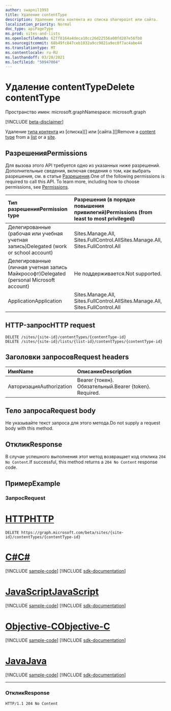 ```yaml
---
author: swapnil1993
title: Удаление contentType
description: Удаление типа контента из списка sharepoint или сайта.
localization_priority: Normal
doc_type: apiPageType
ms.prod: sites-and-lists
ms.openlocfilehash: 62ff8164a4deca10cc26d22556a00fd207e56fb0
ms.sourcegitcommit: 68b49fc847ceb1032a9cc9821a9ec0f7ac4abe44
ms.translationtype: MT
ms.contentlocale: ru-RU
ms.lasthandoff: 03/20/2021
ms.locfileid: "50947004"
---
```

# <a name="delete-contenttype"></a><span data-ttu-id="a2b53-103">Удаление contentType</span><span class="sxs-lookup"><span data-stu-id="a2b53-103">Delete contentType</span></span>
<span data-ttu-id="a2b53-104">Пространство имен: microsoft.graph</span><span class="sxs-lookup"><span data-stu-id="a2b53-104">Namespace: microsoft.graph</span></span>

[!INCLUDE [beta-disclaimer](../../includes/beta-disclaimer.md)]

<span data-ttu-id="a2b53-105">Удаление [типа контента][contentType] из [списка][] или [сайта.][]</span><span class="sxs-lookup"><span data-stu-id="a2b53-105">Remove a [content type][contentType] from a [list][] or a [site][].</span></span>


## <a name="permissions"></a><span data-ttu-id="a2b53-106">Разрешения</span><span class="sxs-lookup"><span data-stu-id="a2b53-106">Permissions</span></span>
<span data-ttu-id="a2b53-p101">Для вызова этого API требуется одно из указанных ниже разрешений. Дополнительные сведения, включая сведения о том, как выбрать разрешения, см. в статье [Разрешения](/graph/permissions_reference.md).</span><span class="sxs-lookup"><span data-stu-id="a2b53-p101">One of the following permissions is required to call this API. To learn more, including how to choose permissions, see [Permissions](/graph/permissions_reference.md).</span></span>

|<span data-ttu-id="a2b53-109">Тип разрешения</span><span class="sxs-lookup"><span data-stu-id="a2b53-109">Permission type</span></span>      | <span data-ttu-id="a2b53-110">Разрешения (в порядке повышения привилегий)</span><span class="sxs-lookup"><span data-stu-id="a2b53-110">Permissions (from least to most privileged)</span></span>              |
|:--------------------|:---------------------------------------------------------|
|<span data-ttu-id="a2b53-111">Делегированные (рабочая или учебная учетная запись)</span><span class="sxs-lookup"><span data-stu-id="a2b53-111">Delegated (work or school account)</span></span> | <span data-ttu-id="a2b53-112">Sites.Manage.All, Sites.FullControl.All</span><span class="sxs-lookup"><span data-stu-id="a2b53-112">Sites.Manage.All, Sites.FullControl.All</span></span>    |
|<span data-ttu-id="a2b53-113">Делегированные (личная учетная запись Майкрософт)</span><span class="sxs-lookup"><span data-stu-id="a2b53-113">Delegated (personal Microsoft account)</span></span> | <span data-ttu-id="a2b53-114">Не поддерживается.</span><span class="sxs-lookup"><span data-stu-id="a2b53-114">Not supported.</span></span>    |
|<span data-ttu-id="a2b53-115">Application</span><span class="sxs-lookup"><span data-stu-id="a2b53-115">Application</span></span> | <span data-ttu-id="a2b53-116">Sites.Manage.All, Sites.FullControl.All</span><span class="sxs-lookup"><span data-stu-id="a2b53-116">Sites.Manage.All, Sites.FullControl.All</span></span> |

## <a name="http-request"></a><span data-ttu-id="a2b53-117">HTTP-запрос</span><span class="sxs-lookup"><span data-stu-id="a2b53-117">HTTP request</span></span>

<!-- { "blockType": "ignored" } -->

```http
DELETE /sites/{site-id}/contentTypes/{contentType-id}
DELETE /sites/{site-id}/lists/{list-id}/contentTypes/{contentType-id}
```

## <a name="request-headers"></a><span data-ttu-id="a2b53-118">Заголовки запросов</span><span class="sxs-lookup"><span data-stu-id="a2b53-118">Request headers</span></span>
|<span data-ttu-id="a2b53-119">Имя</span><span class="sxs-lookup"><span data-stu-id="a2b53-119">Name</span></span>|<span data-ttu-id="a2b53-120">Описание</span><span class="sxs-lookup"><span data-stu-id="a2b53-120">Description</span></span>|
|:---|:---|
|<span data-ttu-id="a2b53-121">Авторизация</span><span class="sxs-lookup"><span data-stu-id="a2b53-121">Authorization</span></span>|<span data-ttu-id="a2b53-p102">Bearer {токен}. Обязательный.</span><span class="sxs-lookup"><span data-stu-id="a2b53-p102">Bearer {token}. Required.</span></span>|


## <a name="request-body"></a><span data-ttu-id="a2b53-124">Тело запроса</span><span class="sxs-lookup"><span data-stu-id="a2b53-124">Request body</span></span>

<span data-ttu-id="a2b53-125">Не указывайте текст запроса для этого метода.</span><span class="sxs-lookup"><span data-stu-id="a2b53-125">Do not supply a request body with this method.</span></span>

## <a name="response"></a><span data-ttu-id="a2b53-126">Отклик</span><span class="sxs-lookup"><span data-stu-id="a2b53-126">Response</span></span>

<span data-ttu-id="a2b53-127">В случае успешного выполнения этот метод возвращает код отклика `204 No Content`.</span><span class="sxs-lookup"><span data-stu-id="a2b53-127">If successful, this method returns a `204 No Content` response code.</span></span>

## <a name="example"></a><span data-ttu-id="a2b53-128">Пример</span><span class="sxs-lookup"><span data-stu-id="a2b53-128">Example</span></span>

### <a name="request"></a><span data-ttu-id="a2b53-129">Запрос</span><span class="sxs-lookup"><span data-stu-id="a2b53-129">Request</span></span>

# <a name="http"></a>[<span data-ttu-id="a2b53-130">HTTP</span><span class="sxs-lookup"><span data-stu-id="a2b53-130">HTTP</span></span>](#tab/http)
<!-- {
  "blockType": "request",
  "name": "delete_contenttype"
}
-->

```http
DELETE https://graph.microsoft.com/beta/sites/{site-id}/contentTypes/{contentType-id}
```
# <a name="c"></a>[<span data-ttu-id="a2b53-131">C#</span><span class="sxs-lookup"><span data-stu-id="a2b53-131">C#</span></span>](#tab/csharp)
[!INCLUDE [sample-code](../includes/snippets/csharp/delete-contenttype-csharp-snippets.md)]
[!INCLUDE [sdk-documentation](../includes/snippets/snippets-sdk-documentation-link.md)]

# <a name="javascript"></a>[<span data-ttu-id="a2b53-132">JavaScript</span><span class="sxs-lookup"><span data-stu-id="a2b53-132">JavaScript</span></span>](#tab/javascript)
[!INCLUDE [sample-code](../includes/snippets/javascript/delete-contenttype-javascript-snippets.md)]
[!INCLUDE [sdk-documentation](../includes/snippets/snippets-sdk-documentation-link.md)]

# <a name="objective-c"></a>[<span data-ttu-id="a2b53-133">Objective-C</span><span class="sxs-lookup"><span data-stu-id="a2b53-133">Objective-C</span></span>](#tab/objc)
[!INCLUDE [sample-code](../includes/snippets/objc/delete-contenttype-objc-snippets.md)]
[!INCLUDE [sdk-documentation](../includes/snippets/snippets-sdk-documentation-link.md)]

# <a name="java"></a>[<span data-ttu-id="a2b53-134">Java</span><span class="sxs-lookup"><span data-stu-id="a2b53-134">Java</span></span>](#tab/java)
[!INCLUDE [sample-code](../includes/snippets/java/delete-contenttype-java-snippets.md)]
[!INCLUDE [sdk-documentation](../includes/snippets/snippets-sdk-documentation-link.md)]

---


### <a name="response"></a><span data-ttu-id="a2b53-135">Отклик</span><span class="sxs-lookup"><span data-stu-id="a2b53-135">Response</span></span>
<!-- {
  "blockType": "response",
  "truncated": true
}
-->

```http
HTTP/1.1 204 No Content
```

[list]: ../resources/list.md
[contentType]: ../resources/contentType.md
[site]: ../resources/site.md
